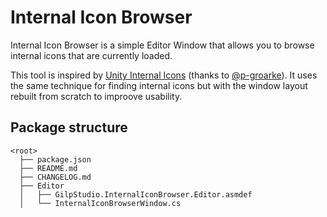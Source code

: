 # Internal Icon Browser

Internal Icon Browser is a simple Editor Window that allows you to browse internal icons that are currently loaded.

This tool is inspired by [Unity Internal Icons](https://assetstore.unity.com/packages/tools/utilities/unity-internal-icons-70496) (thanks to [@p-groarke](https://github.com/p-groarke)). It uses the same technique for finding internal icons but with the window layout rebuilt from scratch to improove usability.

## Package structure

```none
<root>
  ├── package.json
  ├── README.md
  ├── CHANGELOG.md
  ├── Editor
  │   ├── GilpStudio.InternalIconBrowser.Editor.asmdef
  │   └── InternalIconBrowserWindow.cs
```